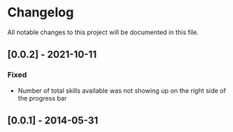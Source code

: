 # Changelog

All notable changes to this project will be documented in this file.

## [0.0.2] - 2021-10-11

### Fixed

- Number of total skills available was not showing up on the right side of the progress bar

## [0.0.1] - 2014-05-31